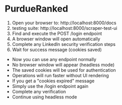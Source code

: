 # PurdueRanked

   1. Open your browser to: http://localhost:8000/docs
   2. testing suite: http://localhost:8000/scraper-test-ui
   3. Find and execute the POST /login endpoint
   4. A browser window will open automatically
   5. Complete any LinkedIn security verification steps
   6. Wait for success message (cookies saved)
   - Now you can use any endpoint normally
   - No browser window will appear (headless mode)
   - The saved cookies will be used for authentication
   - Operations will run faster without UI rendering
   - If you get a "cookies expired" message
   - Simply use the /login endpoint again
   - Complete any verification
   - Continue using headless mode